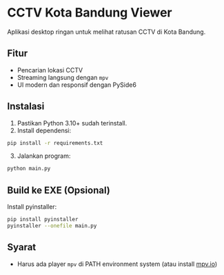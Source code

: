 # CCTV Kota Bandung Viewer

Aplikasi desktop ringan untuk melihat ratusan CCTV di Kota Bandung.

## Fitur
- Pencarian lokasi CCTV
- Streaming langsung dengan `mpv`
- UI modern dan responsif dengan PySide6

## Instalasi

1. Pastikan Python 3.10+ sudah terinstall.
2. Install dependensi:

```bash
pip install -r requirements.txt
```

3. Jalankan program:

```bash
python main.py
```

## Build ke EXE (Opsional)
Install pyinstaller:

```bash
pip install pyinstaller
pyinstaller --onefile main.py
```

## Syarat
- Harus ada player `mpv` di PATH environment system (atau install [mpv.io](https://mpv.io/))
